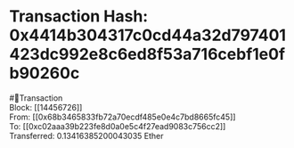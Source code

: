 
Transaction Hash: 0x4414b304317c0cd44a32d797401423dc992e8c6ed8f53a716cebf1e0fb90260c
====================================================================================
  
#💸Transaction  
Block: [[14456726]]  
From: [[0x68b3465833fb72a70ecdf485e0e4c7bd8665fc45]]  
To: [[0xc02aaa39b223fe8d0a0e5c4f27ead9083c756cc2]]  
Transferred: 0.13416385200043035 Ether
